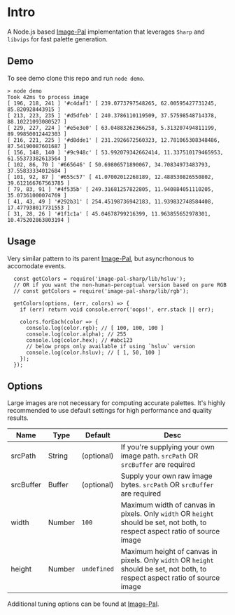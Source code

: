 # Intro

A Node.js based [Image-Pal](https://github.com/asilvas/image-pal) implementation that leverages `Sharp` and `libvips` for fast palette generation.


## Demo

To see demo clone this repo and run `node demo`.

```
> node demo
Took 42ms to process image
[ 196, 218, 241 ] '#c4daf1' [ 239.0773797548265, 62.00595427731245, 85.820928443915 ]
[ 213, 223, 235 ] '#d5dfeb' [ 240.3786110119509, 37.57598548714378, 88.10221093080527 ]
[ 229, 227, 224 ] '#e5e3e0' [ 63.04883262366258, 5.313207494811199, 89.99850012442303 ]
[ 216, 221, 225 ] '#d8dde1' [ 231.2926672560323, 12.781065308348486, 87.54190087601687 ]
[ 156, 148, 140 ] '#9c948c' [ 53.992079342662414, 11.337510179465953, 61.55373382613564 ]
[ 102, 86, 70 ] '#665646' [ 50.69806571890067, 34.70834973483793, 37.55833334012684 ]
[ 101, 92, 87 ] '#655c57' [ 41.07002012268189, 12.488530826550802, 39.612166767563785 ]
[ 79, 83, 91 ] '#4f535b' [ 249.31681257822805, 11.940884051110205, 35.07361000074769 ]
[ 41, 43, 49 ] '#292b31' [ 254.45198736942183, 11.939832748584408, 17.477938017731553 ]
[ 31, 28, 26 ] '#1f1c1a' [ 45.04678799216399, 11.963855652978301, 10.475202863803194 ]
```


## Usage

Very similar pattern to its parent [Image-Pal](https://github.com/asilvas/image-pal#usage), but asyncrhonous to accomodate events.

```
  const getColors = require('image-pal-sharp/lib/hsluv');
  // OR if you want the non-human-perceptual version based on pure RGB
  // const getColors = require('image-pal-sharp/lib/rgb');
  
  getColors(options, (err, colors) => {
    if (err) return void console.error('oops!', err.stack || err);

    colors.forEach(color => {
      console.log(color.rgb); // [ 100, 100, 100 ]
      console.log(color.alpha); // 255
      console.log(color.hex); // #abc123
      // below props only available if using `hsluv` version
      console.log(color.hsluv); // [ 1, 50, 100 ]
    });
  });
```


## Options

Large images are not necessary for computing accurate palettes. It's highly recommended to use default settings for high performance and quality results.

| Name | Type | Default | Desc |
| --- | --- | --- | --- |
| srcPath | String | (optional) | If you're supplying your own image path. `srcPath` OR `srcBuffer` are required |
| srcBuffer | Buffer | (optional) | Supply your own raw image bytes. `srcPath` OR `srcBuffer` are required |
| width | Number | `100` | Maximum width of canvas in pixels. Only `width` OR `height` should be set, not both, to respect aspect ratio of source image |
| height | Number | `undefined` | Maximum height of canvas in pixels. Only `width` OR `height` should be set, not both, to respect aspect ratio of source image |

Additional tuning options can be found at [Image-Pal](https://github.com/asilvas/image-pal#options).
